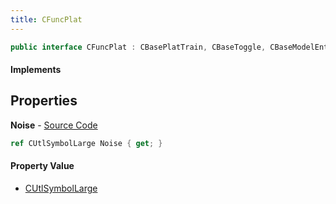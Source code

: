 ```yaml
---
title: CFuncPlat
---
```


```csharp
public interface CFuncPlat : CBasePlatTrain, CBaseToggle, CBaseModelEntity, CBaseEntity, CEntityInstance, ISchemaClass<CEntityInstance>, ISchemaClass<CBaseEntity>, ISchemaClass<CBaseModelEntity>, ISchemaClass<CBaseToggle>, ISchemaClass<CBasePlatTrain>, ISchemaClass<CFuncPlat>, ISchemaField, ISchemaClass, INativeHandle
```

#### Implements

## Properties

**Noise** - [Source Code](https://github.com/swiftly-solution/swiftlys2/blob/master/managed/src/SwiftlyS2.Generated/Schemas/Interfaces/CFuncPlat.cs#L16)

```csharp
ref CUtlSymbolLarge Noise { get; }
```

#### Property Value

- [CUtlSymbolLarge](/docs/api/shared/natives/cutlsymbollarge)

